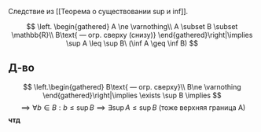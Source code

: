 Следствие из [[Теорема о существовании sup и inf]]. 

$$
\left.
\begin{gathered}
A \ne \varnothing\\
A \subset B \subset \mathbb{R}\\
B\text{ — огр. сверху (снизу)}
\end{gathered}\right|\implies \sup A \leq \sup B\ (\inf A \geq \inf B)
$$
## Д-во

$$
\left.\begin{gathered}
B\text{ — огр. сверху}\\
B\ne \varnothing
\end{gathered}\right|\implies \exists \sup B \implies
$$
$$
 \implies\forall b \in B: b\leq \sup B \implies \exists \sup A \leq \sup B\text{ (тоже верхняя граница A)}
$$
**чтд**